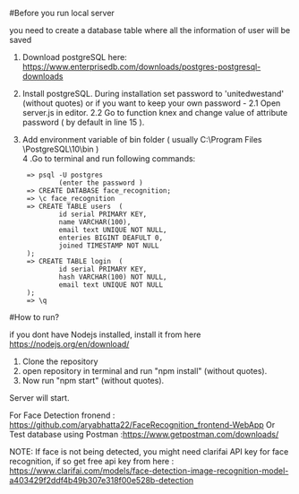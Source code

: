 #Before you run local server

you need to create a database table where all the information of user will be saved

1. Download postgreSQL here: https://www.enterprisedb.com/downloads/postgres-postgresql-downloads
2. Install postgreSQL. During installation set password to 'unitedwestand' (without quotes) or if you want to keep your own password -
        2.1 Open server.js in editor.
        2.2 Go to function knex and change value of attribute password ( by default in line 15 ).
3. Add environment variable of bin folder ( usually C:\Program Files \PostgreSQL\10\bin  )       
4 .Go to terminal and run following commands:

        => psql -U postgres
                (enter the password )
        => CREATE DATABASE face_recognition;
        => \c face_recognition
        => CREATE TABLE users  (
                id serial PRIMARY KEY,
                name VARCHAR(100),
                email text UNIQUE NOT NULL,
                enteries BIGINT DEAFULT 0,
                joined TIMESTAMP NOT NULL
        );
        => CREATE TABLE login  (
                id serial PRIMARY KEY,
                hash VARCHAR(100) NOT NULL,
                email text UNIQUE NOT NULL
        );
        => \q

#How to run?

if you dont have Nodejs installed, install it from here https://nodejs.org/en/download/

1. Clone the repository
2. open repository in terminal and run "npm install" (without quotes).
3. Now run "npm start" (without quotes).

Server will start. 

For Face Detection fronend : https://github.com/aryabhatta22/FaceRecognition_frontend-WebApp
                                Or 
Test database using Postman :https://www.getpostman.com/downloads/

NOTE: If face is not being detected, you might need clarifai API key for face recognition, if so get free api key from here : 
        https://www.clarifai.com/models/face-detection-image-recognition-model-a403429f2ddf4b49b307e318f00e528b-detection
        
